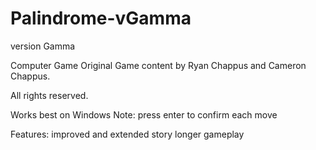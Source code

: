 # Palindrome-vGamma
version Gamma

Computer Game
Original Game content by Ryan Chappus and Cameron Chappus.

All rights reserved.

Works best on Windows
Note: press enter to confirm each move

Features:
improved and extended story
longer gameplay
